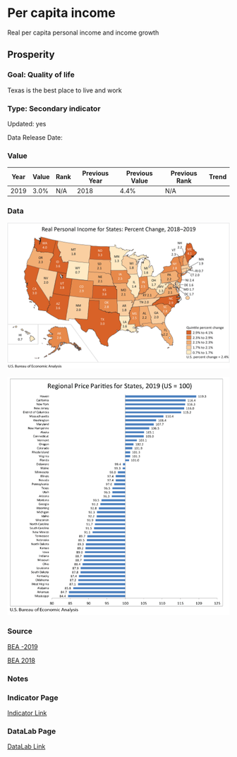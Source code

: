 # Per capita income

Real per capita personal income and income growth

## Prosperity

### Goal: Quality of life

Texas is the best place to live and work

### Type: Secondary indicator

Updated: yes

Data Release Date: 


### Value

| Year        |  Value      | Rank     | Previous Year   | Previous Value | Previous Rank | Trend | 
| ----------- | ----------- | ----------- | ----------- | ----------- | ----------- | -----------|
|    2019     |     3.0%     | N/A         |   2018      |     4.4%     | N/A         |          | 

### Data

![map](./incomegrowthmap.png)

![data](./sort.PNG)

### Source

[BEA -2019](https://www.bea.gov/news/2020/real-personal-income-state-and-metropolitan-area-2019)

[BEA 2018](https://www.bea.gov/news/2020/real-personal-income-state-and-metropolitan-area-2018)

### Notes



### Indicator Page

[Indicator Link](https://indicators.texas2036.org/indicator/31)

### DataLab Page

[DataLab Link](https://datalab.texas2036.org/gwhhipb/quarterly-state-level-personal-income-u-s?accesskey=vuwvpcc)

